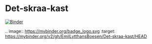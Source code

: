 # Det-skraa-kast
[![Binder](https://mybinder.org/badge_logo.svg)](https://mybinder.org/v2/gh/EmilLytthansBoesen/Det-skraa-kast/HEAD)

.. image:: https://mybinder.org/badge_logo.svg
 :target: https://mybinder.org/v2/gh/EmilLytthansBoesen/Det-skraa-kast/HEAD
